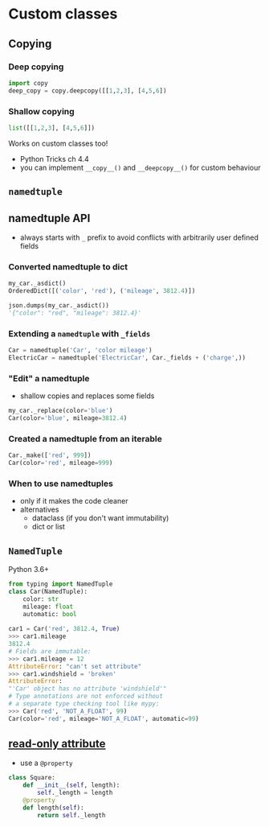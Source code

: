 # Custom classes

## Copying

### Deep copying

```python
import copy
deep_copy = copy.deepcopy([[1,2,3], [4,5,6])
```

### Shallow copying

```python
list([[1,2,3], [4,5,6]])
```

Works on custom classes too!

- Python Tricks ch 4.4
- you can implement `__copy__()` and `__deepcopy__()` for custom behaviour

## `namedtuple`

## namedtuple API

- always starts with `_` prefix to avoid conflicts with arbitrarily user defined fields

### Converted namedtuple to dict

```python
my_car._asdict()
OrderedDict([('color', 'red'), ('mileage', 3812.4)])

json.dumps(my_car._asdict())
'{"color": "red", "mileage": 3812.4}'
```

### Extending a `namedtuple` with `_fields`

```python
Car = namedtuple('Car', 'color mileage')
ElectricCar = namedtuple('ElectricCar', Car._fields + ('charge',))
```

### "Edit" a namedtuple

- shallow copies and replaces some fields

```python
my_car._replace(color='blue')
Car(color='blue', mileage=3812.4)
```

### Created a namedtuple from an iterable
```python
Car._make(['red', 999])
Car(color='red', mileage=999)
```

### When to use namedtuples

- only if it makes the code cleaner
- alternatives
   - dataclass (if you don't want immutability)
   - dict or list


## `NamedTuple`

Python 3.6+

```python
from typing import NamedTuple
class Car(NamedTuple):
    color: str
    mileage: float
    automatic: bool
    
car1 = Car('red', 3812.4, True)
>>> car1.mileage
3812.4
# Fields are immutable:
>>> car1.mileage = 12
AttributeError: "can't set attribute"
>>> car1.windshield = 'broken'
AttributeError:
"'Car' object has no attribute 'windshield'"
# Type annotations are not enforced without
# a separate type checking tool like mypy:
>>> Car('red', 'NOT_A_FLOAT', 99)
Car(color='red', mileage='NOT_A_FLOAT', automatic=99)
```

## [read-only attribute](https://www.pythonmorsels.com/making-read-only-attribute)

- use a `@property`

```python
class Square:
    def __init__(self, length):
        self._length = length
    @property
    def length(self):
        return self._length
```